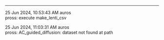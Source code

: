 --- --- ---

25 Jun 2024, 10:53:43 AM auros <br>
pross: execute make_lenti_csv

25 Jun 2024, 11:03:31 AM auros <br>
pross: AC_guided_diffusion: dataset not found at path

